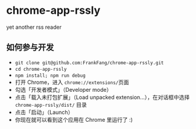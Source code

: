 chrome-app-rssly
================

yet another rss reader

如何参与开发
----------------

* `git clone git@github.com:FrankFang/chrome-app-rssly.git`
* `cd chrome-app-rssly`
* `npm install; npm run debug`
* 打开 Chrome，进入 `chrome://extensions/`页面
* 勾选「开发者模式」（Developer mode）
* 点击「载入未打包扩展」（Load unpacked extension...），在对话框中选择 `chrome-app-rssly/dist/` 目录
* 点击「启动」（Launch）
* 你现在就可以看到这个应用在 Chrome 里运行了 :)





